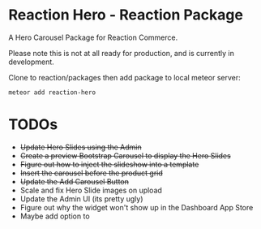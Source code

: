 # Reaction Hero - Reaction Package

A Hero Carousel Package for Reaction Commerce.

Please note this is not at all ready for production, and is currently in development.

Clone to reaction/packages then add package to local meteor server:

	meteor add reaction-hero


# TODOs

* <strike>Update Hero Slides using the Admin</strike>
* <strike>Create a preview Bootstrap Carousel to display the Hero Slides</strike>
* <strike>Figure out how to inject the slideshow into a template</strike>
* <strike>Insert the carousel before the product grid</strike>
* <strike>Update the Add Carousel Button</strike>
* Scale and fix Hero Slide images on upload
* Update the Admin UI (its pretty ugly)
* Figure out why the widget won't show up in the Dashboard App Store
* Maybe add option to 
